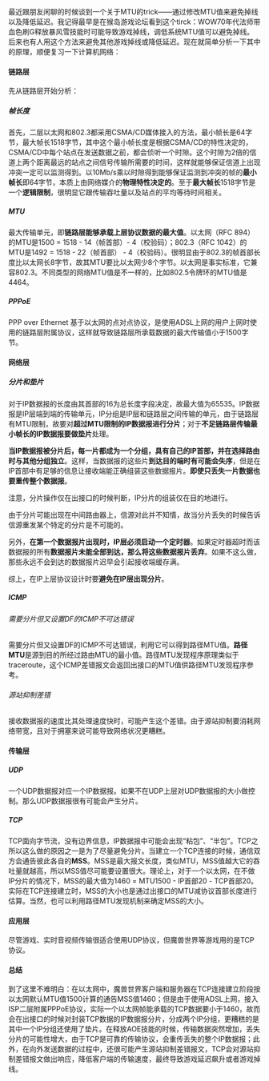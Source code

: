 最近跟朋友闲聊的时候谈到一个关于MTU的trick——通过修改MTU值来避免掉线以及降低延迟。我记得最早是在猴岛游戏论坛看到这个tirck：WOW70年代法师带血色刷G释放暴风雪技能时可能导致游戏掉线，调低系统MTU值可以避免掉线。后来也有人用这个方法来避免其他游戏掉线或降低延迟。现在就简单分析一下其中的原理，顺便复习一下计算机网络：



#### 链路层

先从链路层开始分析：

##### 帧长度

首先，二层以太网和802.3都采用CSMA/CD媒体接入的方法，最小帧长是64字节，最大帧长1518字节，其中这个最小帧长度是根据CSMA/CD的特性决定的，CSMA/CD中每个站点在发送数据之前，都会侦听一个时隙。这个时隙为2倍的信道上两个距离最远的站点之间信号传输所需要的时间，这样就能够保证信道上出现冲突一定可以监测得到。以10Mb/s乘以时隙得到能够保证监测到冲突的帧的**最小帧长**即64字节，本质上由网络媒介的**物理特性决定的**。至于**最大帧长**1518字节是一个**逻辑限制**，很明显它跟传输吞吐量以及站点的平均等待时间相关。

##### MTU

最大传输单元，即**链路层能够承载上层协议数据的最大值**。以太网（RFC 894）的MTU是1500 = 1518 - 14（帧首部）- 4（校验码）；802.3（RFC 1042）的MTU是1492 = 1518 - 22（帧首部） - 4（校验码）。很明显由于802.3的帧首部长度比以太网长8字节，故其MTU要比以太网少8个字节。以太网是事实标准，它兼容802.3。不同类型的网络MTU值是不一样的，比如802.5令牌环的MTU值是4464。

##### PPPoE

PPP over Ethernet 基于以太网的点对点协议，是使用ADSL上网的用户上网时使用的链路层附属协议，这样就导致链路层所承载数据的最大传输值小于1500字节。



#### 网络层

##### 分片和垫片

对于IP数据报的长度由其首部的16为总长度字段决定，故最大值为65535。IP数据报是IP层端到端的传输单元，IP分组是IP层和链路层之间传输的单元，由于链路层有MTU限制，故要对**超过MTU限制的IP数据报进行分片**；对于**不足链路层传输最小帧长的IP数据报要做垫片**处理。

**当IP数据报被分片后，每一片都成为一个分组，具有自己的IP首部，并在选择路由时与其他分组独立**。这样，当数据报的这些片**到达目的端时有可能会失序**，但是在IP首部中有足够的信息让接收端能正确组装这些数据报片。**即使只丢失一片数据也要重传整个数据报**。

注意，分片操作仅在出接口的时候判断，IP分片的组装仅在目的地进行。

由于分片可能出现在中间路由器上，信源对此并不知情，故当分片丢失的时候告诉信源重发某个特定的分片是不可能的。

另外，**在第一个数据报片出现时，IP层必须启动一个定时器**。如果定时器超时而该数据报的所有**数据报片未能全部到达，那么将这些数据报片丢弃**。如果不这么做，那些永远不会到达的数据报片迟早会引起接收端缓存满。

综上，在IP上层协议设计时要**避免在IP层出现分片**。

##### ICMP

###### 需要分片但又设置DF的ICMP不可达错误

需要分片但又设置DF的ICMP不可达错误，利用它可以得到路径MTU值。**路径MTU**是源到目的所经过路由MTU的最小值。路径MTU发现程序原理类似于traceroute，这个ICMP差错报文会返回出接口的MTU值供路径MTU发现程序参考。

###### 源站抑制差错

接收数据报的速度比其处理速度快时，可能产生这个差错。由于源站抑制要消耗网络带宽，且对于拥塞来说可能导致网络状况更糟糕。



#### 传输层

##### UDP

一个UDP数据报对应一个IP数据报。如果不在UDP上层对UDP数据报的大小做控制。那么UDP数据报很有可能会产生分片。

##### TCP

TCP面向字节流，没有边界信息，IP数据报中可能会出现“粘包”、“半包”。TCP之所以这么做的原因之一是为了尽量避免分片。当建立一个TCP连接的时候，通信双方会通告彼此各自的**MSS**。MSS是最大报文长度，类似MTU，MSS值越大它的吞吐量就越高，所以MSS值尽可能要设置很大。理论上，对于一个以太网，在不做IP分片的情况下，MSS的最大值为1460 = MTU1500 - IP首部20 - TCP首部20。实际在TCP连接建立时，MSS的大小也是通过出接口的MTU减协议首部长度进行估算。当然，也可以利用路径MTU发现机制来确定MSS的大小。



#### 应用层

尽管游戏、实时音视频传输很适合使用UDP协议，但魔兽世界等游戏用的是TCP协议。



#### 总结

到了这里不难明白：在以太网中，魔兽世界客户端和服务器在TCP连接建立阶段按以太网默认MTU值1500计算的通告MSS值1460；但是由于使用ADSL上网，接入ISP二层附属PPPoE协议，实际一个以太网帧能承载的TCP数据要小于1460，故而会在出接口的时候对封装TCP数据的IP数据报分片，分成两个IP分组，更糟糕的是其中一个IP分组还使用了垫片。在释放AOE技能的时候，传输数据突然增加，丢失分片的可能性增大，由于TCP是可靠的传输协议，会重传丢失的整个IP数据报；此外，在向外发送数据的过程中，还很可能产生源站抑制差错报文，TCP会对源站抑制差错报文做出响应，降低客户端的传输速度，最终导致游戏延迟飙升或者游戏掉线。